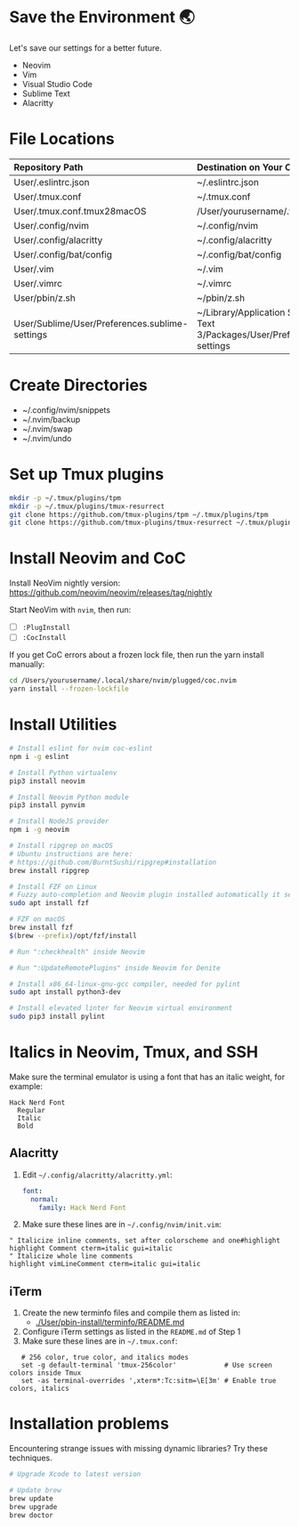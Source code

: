 # Save the Environment 🌏
Let's save our settings for a better future.
  * Neovim
  * Vim
  * Visual Studio Code
  * Sublime Text
  * Alacritty


# File Locations
| Repository Path                                 | Destination on Your Computer        |
| :---------------------------------------------- | :---------------------------------- |
| User/.eslintrc.json                             | ~/.eslintrc.json                    |
| User/.tmux.conf                                 | ~/.tmux.conf                        |
| User/.tmux.conf.tmux28macOS                     | /User/yourusername/.tmux.conf       |
| User/.config/nvim                               | ~/.config/nvim                      |
| User/.config/alacritty                          | ~/.config/alacritty                 |
| User/.config/bat/config                         | ~/.config/bat/config                |
| User/.vim                                       | ~/.vim                              |
| User/.vimrc                                     | ~/.vimrc                            |
| User/pbin/z.sh                                  | ~/pbin/z.sh                         |
| User/Sublime/User/Preferences.sublime-settings  | ~/Library/Application Support/Sublime Text 3/Packages/User/Preferences.sublime-settings |


# Create Directories
 * ~/.config/nvim/snippets
 * ~/.nvim/backup
 * ~/.nvim/swap
 * ~/.nvim/undo


# Set up Tmux plugins
 ```bash
mkdir -p ~/.tmux/plugins/tpm
mkdir -p ~/.tmux/plugins/tmux-resurrect
git clone https://github.com/tmux-plugins/tpm ~/.tmux/plugins/tpm
git clone https://github.com/tmux-plugins/tmux-resurrect ~/.tmux/plugins/tmux-resurrect
 ```

# Install Neovim and CoC
Install NeoVim nightly version:
https://github.com/neovim/neovim/releases/tag/nightly

Start NeoVim with `nvim`, then run:
 - [ ] `:PlugInstall`
 - [ ] `:CocInstall`

If you get CoC errors about a frozen lock file, then run the yarn install manually:
```bash
cd /Users/yourusername/.local/share/nvim/plugged/coc.nvim
yarn install --frozen-lockfile
```

# Install Utilities
```bash
# Install eslint for nvim coc-eslint
npm i -g eslint

# Install Python virtualenv
pip3 install neovim

# Install Neovim Python module
pip3 install pynvim

# Install NodeJS provider
npm i -g neovim

# Install ripgrep on macOS
# Ubuntu instructions are here:
# https://github.com/BurntSushi/ripgrep#installation
brew install ripgrep

# Install FZF on Linux
# Fuzzy auto-completion and Neovim plugin installed automatically it seems
sudo apt install fzf

# FZF on macOS
brew install fzf
$(brew --prefix)/opt/fzf/install

# Run ":checkhealth" inside Neovim

# Run ":UpdateRemotePlugins" inside Neovim for Denite

# Install x86_64-linux-gnu-gcc compiler, needed for pylint
sudo apt install python3-dev

# Install elevated linter for Neovim virtual environment
sudo pip3 install pylint
```

# Italics in Neovim, Tmux, and SSH

Make sure the terminal emulator is using a font that has an italic weight, for example:
```
Hack Nerd Font
  Regular
  Italic
  Bold
```

## Alacritty
1. Edit `~/.config/alacritty/alacritty.yml`:
   ```yaml
   font:
     normal:
       family: Hack Nerd Font
   ```

2. Make sure these lines are in `~/.config/nvim/init.vim`:
```vim
" Italicize inline comments, set after colorscheme and one#highlight
highlight Comment cterm=italic gui=italic
" Italicize whole line comments
highlight vimLineComment cterm=italic gui=italic
```

## iTerm
1. Create the new terminfo files and compile them as listed in:
    * [./User/pbin-install/terminfo/README.md](./User/pbin-install/terminfo/README.md)
2. Configure iTerm settings as listed in the `README.md` of Step 1
3. Make sure these lines are in `~/.tmux.conf`:
  ```tmux
     # 256 color, true color, and italics modes
     set -g default-terminal 'tmux-256color'            # Use screen colors inside Tmux
     set -as terminal-overrides ',xterm*:Tc:sitm=\E[3m' # Enable true colors, italics
  ```

# Installation problems
Encountering strange issues with missing dynamic libraries? Try these techniques.
```bash
# Upgrade Xcode to latest version

# Update brew
brew update
brew upgrade
brew doctor
```

